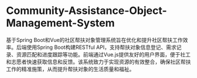 # Community-Assistance-Object-Management-System
基于Spring Boot和Vue的社区帮扶对象管理系统旨在优化和提升社区帮扶工作效率。后端使用Spring Boot构建RESTful API，支持帮扶对象信息登记、需求记录、资源匹配和进度跟踪等功能。前端通过Vue.js提供友好的用户界面，便于社工和志愿者快速获取信息和反馈。该系统致力于实现资源的有效整合，确保社区帮扶工作的精准施策，从而提升帮扶对象的生活质量和福祉。
